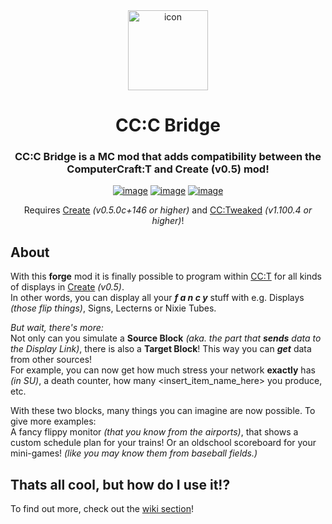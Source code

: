 <div align="center">
  <img width="128px" alt="icon" src="./docs/icon.png">  
    
  <h1 align="center">CC:C Bridge</h1>  
  <h3 align="center">CC:C Bridge is a MC mod that adds compatibility between the ComputerCraft:T and Create (v0.5) mod!</h3>  
    
  [![image](https://cf.way2muchnoise.eu/full_656214_downloads.svg?badge_style=for_the_badge)](https://www.curseforge.com/minecraft/mc-mods/cccbridge)
  [![image](https://modrinth-utils.vercel.app/api/badge/downloads/?id=fXt291FO&logo=true&style=for-the-badge)](https://modrinth.com/mod/cccbridge)
  [![image](https://img.shields.io/badge/TP-Blog-030380?style=for-the-badge)](https://tweaked-programs.cc/tag/cccbridge/)  
    
  Requires [Create](https://github.com/Creators-of-Create/Create) *(v0.5.0c+146 or higher)* and [CC:Tweaked](https://github.com/cc-tweaked/cc-tweaked) *(v1.100.4 or higher)*!  
</div>  
  
About
-----
With this **forge** mod it is finally possible to program within [CC:T](https://github.com/cc-tweaked/cc-tweaked) for all kinds of displays in [Create](https://github.com/Creators-of-Create/Create) *(v0.5)*.  
In other words, you can display all your ***f a n c y*** stuff with e.g. Displays *(those flip things)*, Signs, Lecterns or Nixie Tubes.
  
*But wait, there's more:*  
Not only can you simulate a **Source Block** *(aka. the part that **sends** data to the Display Link)*, there is also a **Target Block**! This way you can ***get*** data from other sources!  
For example, you can now get how much stress your network **exactly** has *(in SU)*, a death counter, how many <insert_item_name_here> you produce, etc.
  
With these two blocks, many things you can imagine are now possible. To give more examples:  
A fancy flippy monitor *(that you know from the airports)*, that shows a custom schedule plan for your trains! Or an oldschool scoreboard for your mini-games! *(like you may know them from baseball fields.)*

Thats all cool, but how do I use it!?
---------------------
To find out more, check out the [wiki section](https://github.com/tweaked-programs/cccbridge/wiki)!
